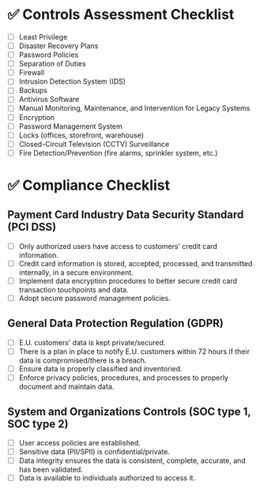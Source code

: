 # ✅ Controls Assessment Checklist

- [ ] Least Privilege
- [ ] Disaster Recovery Plans
- [ ] Password Policies
- [ ] Separation of Duties
- [ ] Firewall
- [ ] Intrusion Detection System (IDS)
- [ ] Backups
- [ ] Antivirus Software
- [ ] Manual Monitoring, Maintenance, and Intervention for Legacy Systems
- [ ] Encryption
- [ ] Password Management System
- [ ] Locks (offices, storefront, warehouse)
- [ ] Closed-Circuit Television (CCTV) Surveillance
- [ ] Fire Detection/Prevention (fire alarms, sprinkler system, etc.)

# ✅ Compliance Checklist

## Payment Card Industry Data Security Standard (PCI DSS)

- [ ] Only authorized users have access to customers’ credit card information.
- [ ] Credit card information is stored, accepted, processed, and transmitted internally, in a secure environment.
- [ ] Implement data encryption procedures to better secure credit card transaction touchpoints and data.
- [ ] Adopt secure password management policies.

## General Data Protection Regulation (GDPR)

- [ ] E.U. customers’ data is kept private/secured.
- [ ] There is a plan in place to notify E.U. customers within 72 hours if their data is compromised/there is a breach.
- [ ] Ensure data is properly classified and inventoried.
- [ ] Enforce privacy policies, procedures, and processes to properly document and maintain data.

## System and Organizations Controls (SOC type 1, SOC type 2)

- [ ] User access policies are established.
- [ ] Sensitive data (PII/SPII) is confidential/private.
- [ ] Data integrity ensures the data is consistent, complete, accurate, and has been validated.
- [ ] Data is available to individuals authorized to access it.
